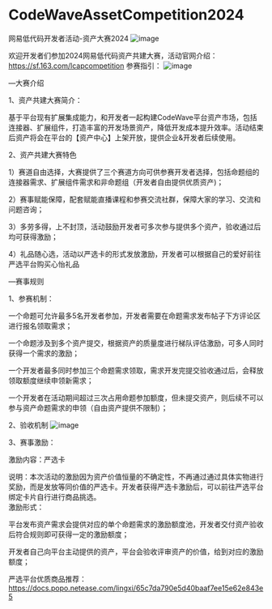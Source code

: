 # CodeWaveAssetCompetition2024
网易低代码开发者活动-资产大赛2024
![image](https://github.com/netease-lcap/CodeWaveAssetCompetition2024/assets/158463965/ea58284c-5be6-4b2d-956b-7b300499ee1e)

欢迎开发者们参加2024网易低代码资产共建大赛，活动官网介绍：https://sf.163.com/lcapcompetition
参赛指引：
![image](https://github.com/netease-lcap/CodeWaveAssetCompetition2024/assets/158463965/74588237-4c13-470b-a097-03941c66335a)

—大赛介绍

1、资产共建大赛简介：

基于平台现有扩展集成能力，和开发者一起构建CodeWave平台资产市场，包括连接器、扩展组件，打造丰富的开发场景资产，降低开发成本提升效率。活动结束后资产将会在平台的【资产中心】上架开放，提供企业&开发者后续使用。

2、资产共建大赛特色

1）赛道自由选择，大赛提供了三个赛道方向可供参赛开发者选择，包括命题组的连接器需求、扩展组件需求和非命题组（开发者自由提供优质资产)；

2）赛事赋能保障，配套赋能直播课程和参赛交流社群，保障大家的学习、交流和问题咨询；

3）多劳多得，上不封顶，活动鼓励开发者可多次参与提供多个资产，验收通过后均可获得激励；

4）礼品随心选，活动以严选卡的形式发放激励，开发者可以根据自己的爱好前往严选平台购买心怡礼品


—赛事规则

1、参赛机制：

一个命题可允许最多5名开发者参加，开发者需要在命题需求发布帖子下方评论区进行报名领取需求；

一个命题涉及到多个资产提交，根据资产的质量度进行梯队评估激励，可多人同时获得一个需求的激励；

一个开发者最多同时参加三个命题需求领取，需求开发完提交验收通过后，会释放领取额度继续申领新需求；

一个开发者在活动期间超过三次占用命题参加额度，但未提交资产，则后续不可以参与资产命题需求的申领（自由资产提供不限制）；

2、验收机制
![image](https://github.com/netease-lcap/CodeWaveAssetCompetition2024/assets/158463965/17672e70-d96a-48da-9768-702390f98e88)

3、赛事激励：

激励内容：严选卡

说明：本次活动的激励因为资产价值恒量的不确定性，不再通过通过具体实物进行奖励，而是发放等同价值的严选卡。开发者获得严选卡激励后，可以前往严选平台绑定卡片自行进行商品挑选。                                     
激励形式：

平台发布资产需求会提供对应的单个命题需求的激励额度池，开发者交付资产验收后符合规则即可获得一定的激励额度；

开发者自己向平台主动提供的资产，平台会验收评审资产的价值，给到对应的激励额度；

严选平台优质商品推荐：https://docs.popo.netease.com/lingxi/65c7da790e5d40baaf7ee15e62e843e5



